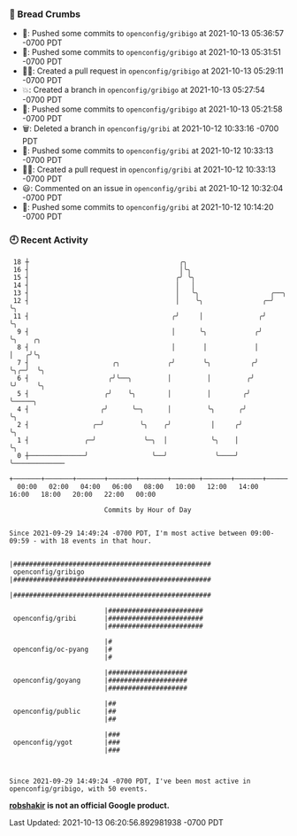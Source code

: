 ### 🍞 Bread Crumbs

 * 🚢: Pushed some commits to `openconfig/gribigo` at 2021-10-13 05:36:57 -0700 PDT
 * 🚢: Pushed some commits to `openconfig/gribigo` at 2021-10-13 05:31:51 -0700 PDT
 * ✍🏼: Created a pull request in `openconfig/gribigo` at 2021-10-13 05:29:11 -0700 PDT
 * 💥: Created a branch in `openconfig/gribigo` at 2021-10-13 05:27:54 -0700 PDT
 * 🚢: Pushed some commits to `openconfig/gribigo` at 2021-10-13 05:21:58 -0700 PDT
 * 🗑: Deleted a branch in `openconfig/gribi` at 2021-10-12 10:33:16 -0700 PDT
 * 🚢: Pushed some commits to `openconfig/gribi` at 2021-10-12 10:33:13 -0700 PDT
 * ✍🏼: Created a pull request in `openconfig/gribi` at 2021-10-12 10:33:13 -0700 PDT
 * 😃: Commented on an issue in `openconfig/gribi` at 2021-10-12 10:32:04 -0700 PDT
 * 🚢: Pushed some commits to `openconfig/gribi` at 2021-10-12 10:14:20 -0700 PDT

### 🕘 Recent Activity
```
 18 ┼                                      ╭╮
 16 ┤                                      │╰╮
 15 ┤                                     ╭╯ ╰╮
 14 ┤                                     │   │
 13 ┤                                     │   ╰╮                  ╭──╮
 12 ┤                                     │    ╰╮               ╭─╯  ╰╮
 11 ┤                                    ╭╯     │              ╭╯     ╰╮
  9 ┤                                    │      ╰╮            ╭╯       ╰╮    ╭╮
  8 ┤                                    │       │            │         │   ╭╯╰╮
  7 ┤                     ╭╮            ╭╯       ╰╮          ╭╯         ╰╮╭─╯  ╰╮
  6 ┤                    ╭╯╰──╮         │         │         ╭╯           ╰╯     ╰╮
  5 ┤                   ╭╯    ╰╮        │         │        ╭╯                    ╰─────╮
  4 ┤                  ╭╯      ╰─╮      │         ╰╮      ╭╯                           ╰╮
  2 ┤                ╭─╯         ╰╮    ╭╯          │     ╭╯                             ╰╮
  1 ┤              ╭─╯            ╰─╮  │           ╰╮    │                               ╰╮
  0 ┼──────────────╯                ╰──╯            ╰────╯                                ╰─────────────
    +───────+───────+───────+───────+───────+───────+───────+───────+───────+───────+───────+───────+────
  00:00   02:00   04:00   06:00   08:00   10:00   12:00   14:00   16:00   18:00   20:00   22:00   00:00   

						Commits by Hour of Day


Since 2021-09-29 14:49:24 -0700 PDT, I'm most active between 09:00-09:59 - with 18 events in that hour.

```



```
                        |##################################################
 openconfig/gribigo     |##################################################
                        |##################################################

                        |########################
 openconfig/gribi       |########################
                        |########################

                        |#
 openconfig/oc-pyang    |#
                        |#

                        |####################
 openconfig/goyang      |####################
                        |####################

                        |##
 openconfig/public      |##
                        |##

                        |###
 openconfig/ygot        |###
                        |###



Since 2021-09-29 14:49:24 -0700 PDT, I've been most active in openconfig/gribigo, with 50 events.

```
**[robshakir](mailto:robjs@google.com) is not an official Google product.**  


Last Updated: 2021-10-13 06:20:56.892981938 -0700 PDT
